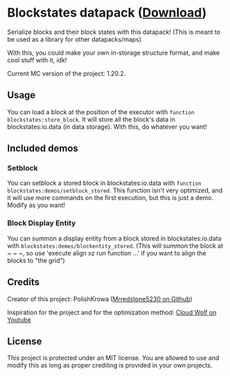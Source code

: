 # Blockstates datapack ([Download](https://github.com/Mrredstone5230/blockstates_datapack/releases/latest))
Serialize blocks and their block states with this datapack! (This is meant to be used as a library for other datapacks/maps)

With this, you could make your own in-storage structure format, and make cool stuff with it, idk!

Current MC version of the project: 1.20.2.

## Usage
You can load a block at the position of the executor with ```function blockstates:store_block```. 
It will store all the block's data in blockstates:io.data (in data storage).
With this, do whatever you want!

## Included demos

### Setblock
You can setblock a stored block in blockstates:io.data with ```function blockstates:demos/setblock_stored```.
This function isn't very optimized, and it will use more commands on the first execution, but this is just a demo. Modify as you want!

### Block Display Entity
You can summon a display entity from a block stored in blockstates:io.data with ```blockstates:demos/blockentity_stored```.
(This will summon the block at ~ ~ ~, so use 'execute align xz run function ...' if you want to align the blocks to "the grid")

## Credits
Creator of this project: PolishKrowa ([Mrredstone5230 on Github](https://github.com/Mrredstone5230))

Inspiration for the project and for the optimization method: [Cloud Wolf on Youtube](https://www.youtube.com/@Cl0udWolf)


## License

This project is protected under an MIT license. You are allowed to use and modify this as long as proper crediting is provided in your own projects.
